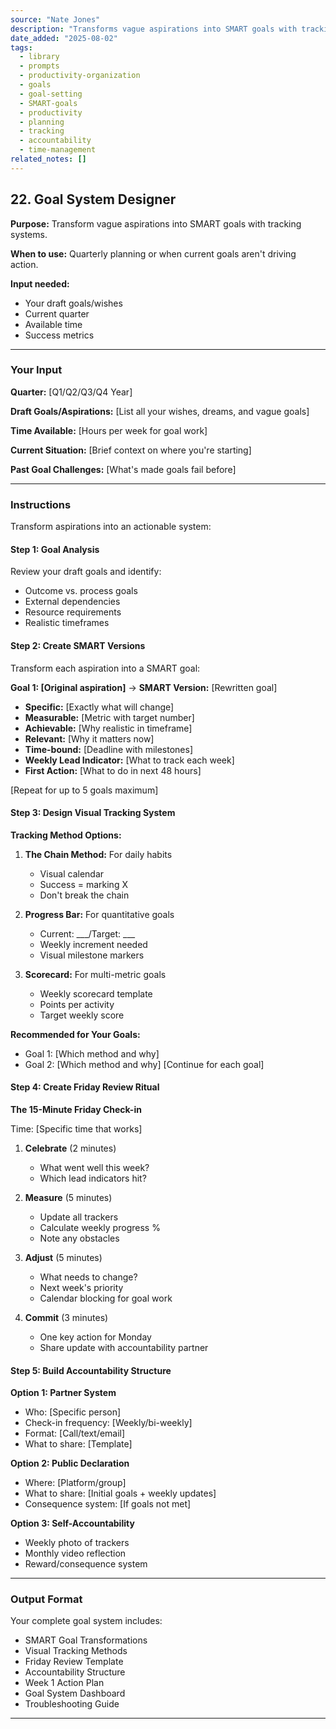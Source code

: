 ```yaml
---
source: "Nate Jones"
description: "Transforms vague aspirations into SMART goals with tracking systems."
date_added: "2025-08-02"
tags:
  - library
  - prompts
  - productivity-organization
  - goals
  - goal-setting
  - SMART-goals
  - productivity
  - planning
  - tracking
  - accountability
  - time-management
related_notes: []
---
```

## 22. Goal System Designer

**Purpose:** Transform vague aspirations into SMART goals with tracking systems.

**When to use:** Quarterly planning or when current goals aren't driving action.

**Input needed:**

*   Your draft goals/wishes
*   Current quarter
*   Available time
*   Success metrics

---

### Your Input

**Quarter:** [Q1/Q2/Q3/Q4 Year]

**Draft Goals/Aspirations:** [List all your wishes, dreams, and vague goals]

**Time Available:** [Hours per week for goal work]

**Current Situation:** [Brief context on where you're starting]

**Past Goal Challenges:** [What's made goals fail before]

---

### Instructions

Transform aspirations into an actionable system:

#### Step 1: Goal Analysis

Review your draft goals and identify:

*   Outcome vs. process goals
*   External dependencies
*   Resource requirements
*   Realistic timeframes

#### Step 2: Create SMART Versions

Transform each aspiration into a SMART goal:

**Goal 1: [Original aspiration]** → **SMART Version:** [Rewritten goal]

*   **Specific:** [Exactly what will change]
*   **Measurable:** [Metric with target number]
*   **Achievable:** [Why realistic in timeframe]
*   **Relevant:** [Why it matters now]
*   **Time-bound:** [Deadline with milestones]
*   **Weekly Lead Indicator:** [What to track each week]
*   **First Action:** [What to do in next 48 hours]

[Repeat for up to 5 goals maximum]

#### Step 3: Design Visual Tracking System

**Tracking Method Options:**

1.  **The Chain Method:** For daily habits

    *   Visual calendar
    *   Success = marking X
    *   Don't break the chain
2.  **Progress Bar:** For quantitative goals

    *   Current: ___/Target: ___
    *   Weekly increment needed
    *   Visual milestone markers
3.  **Scorecard:** For multi-metric goals

    *   Weekly scorecard template
    *   Points per activity
    *   Target weekly score

**Recommended for Your Goals:**

*   Goal 1: [Which method and why]
*   Goal 2: [Which method and why] [Continue for each goal]

#### Step 4: Create Friday Review Ritual

**The 15-Minute Friday Check-in**

Time: [Specific time that works]

1.  **Celebrate** (2 minutes)

    *   What went well this week?
    *   Which lead indicators hit?
2.  **Measure** (5 minutes)

    *   Update all trackers
    *   Calculate weekly progress %
    *   Note any obstacles
3.  **Adjust** (5 minutes)

    *   What needs to change?
    *   Next week's priority
    *   Calendar blocking for goal work
4.  **Commit** (3 minutes)

    *   One key action for Monday
    *   Share update with accountability partner

#### Step 5: Build Accountability Structure

**Option 1: Partner System**

*   Who: [Specific person]
*   Check-in frequency: [Weekly/bi-weekly]
*   Format: [Call/text/email]
*   What to share: [Template]

**Option 2: Public Declaration**

*   Where: [Platform/group]
*   What to share: [Initial goals + weekly updates]
*   Consequence system: [If goals not met]

**Option 3: Self-Accountability**

*   Weekly photo of trackers
*   Monthly video reflection
*   Reward/consequence system

---

### Output Format

Your complete goal system includes:

*   SMART Goal Transformations
*   Visual Tracking Methods
*   Friday Review Template
*   Accountability Structure
*   Week 1 Action Plan
*   Goal System Dashboard
*   Troubleshooting Guide

---
